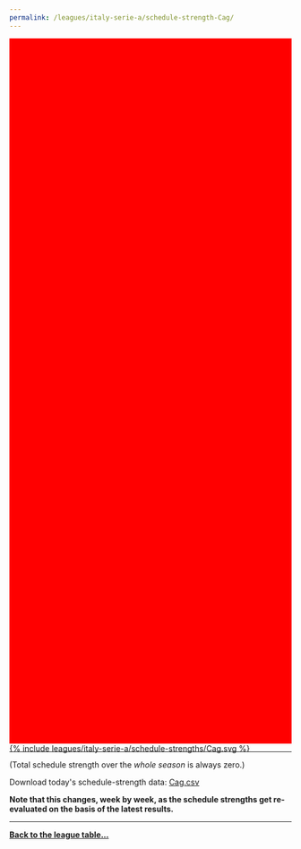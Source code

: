 ```yaml
---
permalink: /leagues/italy-serie-a/schedule-strength-Cag/
---
```


<style>
.svg-wrap {
    background-color:red;
    height:0;
    padding-top:250%; /* 350px/550px */
    position: relative;
}

svg {
    background-color: white;
    height: 100%;
    display:block;
    width: 100%;
    position: absolute;
    top:0;
    left:0;
}
</style>


<div class="svg-wrap">
{% include leagues/italy-serie-a/schedule-strengths/Cag.svg %}
</div>

-----

(Total schedule strength over the *whole season* is always zero.)


Download today's schedule-strength data: [Cag.csv](/assets/leagues/italy-serie-a/2019/schedule-strengths/Cag.csv)

**Note that this changes, week by week, as the schedule strengths get re-evaluated on the
basis of the latest results.**

-----

[**Back to the league table...**](/leagues/italy-serie-a)


